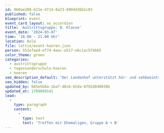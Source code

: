 ```yaml
---
id: 0b0ae200-621e-4714-8a23-8904d36b1c03
published: false
blueprint: event
event_card_layout: as_accordion
title: 'Austrittsgruppe: 9. Klasse'
event_date: '2024-03-07'
time: '18.00 - 21.00 Uhr'
location: Aula
file: lottie/event-hoeren.json
person: 552efae4-ef74-4aac-a517-e6c1ac5f4b65
color_theme: green
categories:
  - austrittsgruppe
  - tagessonderschule-hoeren
  - hoeren
seo_description_default: 'Der Landenhof unterstützt hör- und sehbeeinträchtigte Kinder & Jugendliche in ihrem selbstbestimmten Leben durch Förderung ihrer Fähigkeiten & Entwicklung'
seo_hidden: false
updated_by: 685e5b8a-1ba7-40cb-b5da-6f92d040030b
updated_at: 1709889141
lead:
  -
    type: paragraph
    content:
      -
        type: text
        text: 'Treffen mit Ehemaligen, Gruppe A + B'
---
```


